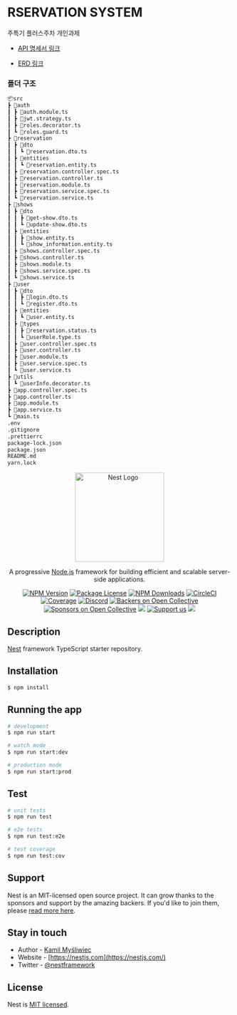 # RSERVATION SYSTEM

주특기 플러스주차 개인과제

- [API 명세서 링크](https://www.notion.so/8e52db4ed96a446d8f35930b4eba7e8d?v=9c6490e6a7064abb94c0fd999219e5bc&pvs=4)

- [ERD 링크](https://drawsql.app/teams/josaw/diagrams/-3)

### 폴더 구조

```markdown
📦src
┣ 📂auth
┃ ┣ 📜auth.module.ts
┃ ┣ 📜jwt.strategy.ts
┃ ┣ 📜roles.decorator.ts
┃ ┗ 📜roles.guard.ts
┣ 📂reservation
┃ ┣ 📂dto
┃ ┃ ┗ 📜reservation.dto.ts
┃ ┣ 📂entities
┃ ┃ ┗ 📜reservation.entity.ts
┃ ┣ 📜reservation.controller.spec.ts
┃ ┣ 📜reservation.controller.ts
┃ ┣ 📜reservation.module.ts
┃ ┣ 📜reservation.service.spec.ts
┃ ┗ 📜reservation.service.ts
┣ 📂shows
┃ ┣ 📂dto
┃ ┃ ┣ 📜get-show.dto.ts
┃ ┃ ┗ 📜update-show.dto.ts
┃ ┣ 📂entities
┃ ┃ ┣ 📜show.entity.ts
┃ ┃ ┗ 📜show_information.entity.ts
┃ ┣ 📜shows.controller.spec.ts
┃ ┣ 📜shows.controller.ts
┃ ┣ 📜shows.module.ts
┃ ┣ 📜shows.service.spec.ts
┃ ┗ 📜shows.service.ts
┣ 📂user
┃ ┣ 📂dto
┃ ┃ ┣ 📜login.dto.ts
┃ ┃ ┗ 📜register.dto.ts
┃ ┣ 📂entities
┃ ┃ ┗ 📜user.entity.ts
┃ ┣ 📂types
┃ ┃ ┣ 📜reservation.status.ts
┃ ┃ ┗ 📜userRole.type.ts
┃ ┣ 📜user.controller.spec.ts
┃ ┣ 📜user.controller.ts
┃ ┣ 📜user.module.ts
┃ ┣ 📜user.service.spec.ts
┃ ┗ 📜user.service.ts
┣ 📂utils
┃ ┗ 📜userInfo.decorator.ts
┣ 📜app.controller.spec.ts
┣ 📜app.controller.ts
┣ 📜app.module.ts
┣ 📜app.service.ts
┗ 📜main.ts
.env
.gitignore
.prettierrc
package-lock.json
package.json
README.md
yarn.lock
```

<p align="center">
  <a href="http://nestjs.com/" target="blank"><img src="https://nestjs.com/img/logo-small.svg" width="200" alt="Nest Logo" /></a>
</p>

[circleci-image]: https://img.shields.io/circleci/build/github/nestjs/nest/master?token=abc123def456
[circleci-url]: https://circleci.com/gh/nestjs/nest

  <p align="center">A progressive <a href="http://nodejs.org" target="_blank">Node.js</a> framework for building efficient and scalable server-side applications.</p>
    <p align="center">
<a href="https://www.npmjs.com/~nestjscore" target="_blank"><img src="https://img.shields.io/npm/v/@nestjs/core.svg" alt="NPM Version" /></a>
<a href="https://www.npmjs.com/~nestjscore" target="_blank"><img src="https://img.shields.io/npm/l/@nestjs/core.svg" alt="Package License" /></a>
<a href="https://www.npmjs.com/~nestjscore" target="_blank"><img src="https://img.shields.io/npm/dm/@nestjs/common.svg" alt="NPM Downloads" /></a>
<a href="https://circleci.com/gh/nestjs/nest" target="_blank"><img src="https://img.shields.io/circleci/build/github/nestjs/nest/master" alt="CircleCI" /></a>
<a href="https://coveralls.io/github/nestjs/nest?branch=master" target="_blank"><img src="https://coveralls.io/repos/github/nestjs/nest/badge.svg?branch=master#9" alt="Coverage" /></a>
<a href="https://discord.gg/G7Qnnhy" target="_blank"><img src="https://img.shields.io/badge/discord-online-brightgreen.svg" alt="Discord"/></a>
<a href="https://opencollective.com/nest#backer" target="_blank"><img src="https://opencollective.com/nest/backers/badge.svg" alt="Backers on Open Collective" /></a>
<a href="https://opencollective.com/nest#sponsor" target="_blank"><img src="https://opencollective.com/nest/sponsors/badge.svg" alt="Sponsors on Open Collective" /></a>
  <a href="https://paypal.me/kamilmysliwiec" target="_blank"><img src="https://img.shields.io/badge/Donate-PayPal-ff3f59.svg"/></a>
    <a href="https://opencollective.com/nest#sponsor"  target="_blank"><img src="https://img.shields.io/badge/Support%20us-Open%20Collective-41B883.svg" alt="Support us"></a>
  <a href="https://twitter.com/nestframework" target="_blank"><img src="https://img.shields.io/twitter/follow/nestframework.svg?style=social&label=Follow"></a>
</p>
  <!--[![Backers on Open Collective](https://opencollective.com/nest/backers/badge.svg)](https://opencollective.com/nest#backer)
  [![Sponsors on Open Collective](https://opencollective.com/nest/sponsors/badge.svg)](https://opencollective.com/nest#sponsor)-->

## Description

[Nest](https://github.com/nestjs/nest) framework TypeScript starter repository.

## Installation

```bash
$ npm install
```

## Running the app

```bash
# development
$ npm run start

# watch mode
$ npm run start:dev

# production mode
$ npm run start:prod
```

## Test

```bash
# unit tests
$ npm run test

# e2e tests
$ npm run test:e2e

# test coverage
$ npm run test:cov
```

## Support

Nest is an MIT-licensed open source project. It can grow thanks to the sponsors and support by the amazing backers. If you'd like to join them, please [read more here](https://docs.nestjs.com/support).

## Stay in touch

- Author - [Kamil Myśliwiec](https://kamilmysliwiec.com)
- Website - [https://nestjs.com](https://nestjs.com/)
- Twitter - [@nestframework](https://twitter.com/nestframework)

## License

Nest is [MIT licensed](LICENSE).
